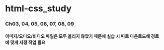 # html-css_study

### Ch03, 04, 05, 06, 07, 08, 09
#### 이미지/오디오/비디오 파일은 모두 올리지 않았기 때문에 실습 시 따로 다운로드해 경로에 맞게 지정 작업 필요
